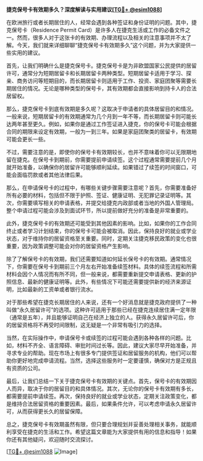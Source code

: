 **捷克保号卡有效期多久？深度解读与实用建议[[TG💪+ @esim1088](https://t.me/s/esim1088)]**

在欧洲旅行或者长期居住的人，经常会遇到各种签证和身份证明的问题。其中，捷克保号卡（Residence Permit Card）是许多人在捷克生活或工作的必备文件之一。然而，很多人对于这张卡的有效期、办理流程以及相关的注意事项并不太了解。今天，我们就来详细聊聊“捷克保号卡有效期多久”这个问题，并为大家提供一些实用的建议。

首先，让我们明确什么是捷克保号卡。捷克保号卡是为非欧盟国家公民提供的居留许可，通常分为短期居留卡和长期居留卡两种类型。短期居留卡适用于学习、探亲、商务访问等短期目的，而长期居留卡则适用于工作、投资、家庭团聚等需要长期居住的情况。无论是哪种类型的保号卡，其有效期都会直接影响到持卡人的合法居留权。

那么，捷克保号卡到底有效期是多久呢？这取决于申请者的具体居留目的和情况。一般来说，短期居留卡的有效期通常为几个月到一年不等，而长期居留卡则可能长达两年甚至更久。例如，如果你是通过工作签证进入捷克，你的保号卡可能会根据合同的期限来设定有效期，一般为一到三年。如果是家庭团聚类的居留卡，有效期可能会更长一些。

不过，需要注意的是，即使你的保号卡有效期较长，也并不意味着你可以无限期地留在捷克。在保号卡到期前，你需要提前申请续签。这个过程通常需要提前几个月就开始准备，以确保你的居留许可能够顺利延续。如果错过了续签的时间窗口，可能会面临罚款或者其他法律后果。

那么，在申请保号卡的过程中，有哪些关键步骤需要注意呢？首先，你需要准备好所有必要的材料，包括但不限于护照、签证、健康证明、无犯罪记录证明等。其次，你需要填写相关的申请表格，并提交给捷克内政部或者当地的外国人管理局。整个申请过程可能会涉及到面试环节，所以提前做好充分的准备是非常重要的。

此外，捷克保号卡的有效期还可能受到其他因素的影响。比如，如果你的工作合同终止或者学习计划结束，你的保号卡可能会被取消。因此，保持良好的就业或学业状态，对于维持你的居留资格至关重要。同时，定期关注捷克移民政策的变化也很重要，因为政策调整可能会对你的居留资格产生影响。

除了了解保号卡的有效期，我们还需要知道如何延长保号卡的有效期。通常情况下，你需要在保号卡到期前三个月左右开始准备续签材料。具体的续签流程和所需材料会因个人情况而有所不同，但一般来说，都需要重新提交申请表格、更新的护照信息、最新的健康证明等。此外，有些情况下可能还需要提供新的经济来源证明，比如最新的工资单或者银行流水。

对于那些希望在捷克长期居住的人来说，还有一个好消息就是捷克政府提供了一种叫做“永久居留许可”的选项。这种许可适用于那些已经在捷克连续居住满一定年限（通常是五年），并且能够证明自己在经济上独立的人。获得永久居留许可后，你的居留资格将不再受时间限制，这无疑是一个非常有吸引力的选择。

当然，在实际操作中，申请保号卡或续签的过程可能会遇到各种各样的问题。比如，材料不齐全、语言障碍、审批时间过长等。因此，建议大家尽早开始准备，并寻求专业的帮助。现在市场上有很多专门提供签证和居留服务的机构，他们可以帮助你更好地完成申请流程。当然，选择这些服务时一定要谨慎，确保对方是正规且有资质的公司。

最后，让我们总结一下关于捷克保号卡有效期的关键点。首先，保号卡的有效期因人而异，取决于你的居留目的和具体情况。其次，无论你的保号卡有效期有多长，都需要提前申请续签。再次，保持良好的就业或学业状态，定期关注政策变化，都是维持合法居留资格的重要因素。最后，如果条件允许，可以考虑申请永久居留许可，从而获得更长久的居留保障。

总之，捷克保号卡有效期虽然有限，但只要合理规划并妥善处理相关事务，就能顺利享受在捷克的生活和工作。希望这篇文章能为大家提供有用的信息和指导！如果你还有其他疑问，欢迎随时交流探讨。

[[TG💪+ @esim1088](https://t.me/s/esim1088) ![Image](https://i.postimg.cc/4NQfJmqS/Snipaste-2025-05-13-00-14-12.png)]